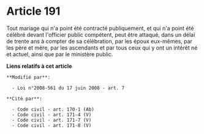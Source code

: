 # Article 191

Tout mariage qui n'a point été contracté publiquement, et qui n'a point été célébré devant l'officier public compétent, peut
être attaqué, dans un délai de trente ans à compter de sa célébration, par les époux eux-mêmes, par les père et mère, par les
ascendants et par tous ceux qui y ont un intérêt né et actuel, ainsi que par le ministère public.

**Liens relatifs à cet article**

	**Modifié par**:

	  - Loi n°2008-561 du 17 juin 2008 - art. 7

	**Cité par**:

	  - Code civil - art. 170-1 (Ab)
	  - Code civil - art. 171-4 (V)
	  - Code civil - art. 171-7 (V)
	  - Code civil - art. 171-8 (V)
